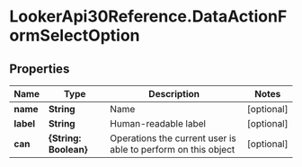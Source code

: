 # LookerApi30Reference.DataActionFormSelectOption

## Properties
Name | Type | Description | Notes
------------ | ------------- | ------------- | -------------
**name** | **String** | Name | [optional] 
**label** | **String** | Human-readable label | [optional] 
**can** | **{String: Boolean}** | Operations the current user is able to perform on this object | [optional] 


